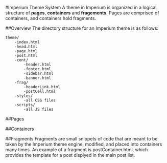 #Imperium Theme System
A theme in Imperium is organized in a logical structure of **pages**, **containers** and **fragements**. Pages are comprised of containers, and containers hold fragments. 

##Overview
The directory structure for an Imperium theme is as follows:
```
theme/
    -index.html
    -head.html
    -page.html
    -post.html
    -cont/
        -header.html
        -footer.html
        -sidebar.html
        -banner.html
    -frag/
        -headerLink.html
        -postCell.html
    -styles/
        -all CSS files
    -scripts/
        -all JS files
```

##Pages

##Containers

##Fragments
Fragments are small snippets of code that are meant to be taken by the Imperium theme engine, modified, and placed into containers many times. An example of a fragment is postContainer.html, which provides the template for a post displyed in the main post list.